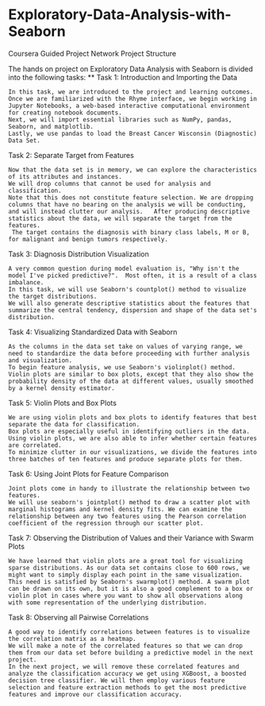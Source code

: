 # Exploratory-Data-Analysis-with-Seaborn
Coursera Guided Project Network
Project Structure

The hands on project on Exploratory Data Analysis with Seaborn is divided into the following tasks:
**   Task 1: Introduction and Importing the Data

    In this task, we are introduced to the project and learning outcomes. 
    Once we are familiarized with the Rhyme interface, we begin working in Jupyter Notebooks, a web-based interactive computational environment for creating notebook documents.
    Next, we will import essential libraries such as NumPy, pandas, Seaborn, and matplotlib.   
    Lastly, we use pandas to load the Breast Cancer Wisconsin (Diagnostic) Data Set.

Task 2: Separate Target from Features

    Now that the data set is in memory, we can explore the characteristics of its attributes and instances.   
    We will drop columns that cannot be used for analysis and classification. 
    Note that this does not constitute feature selection. We are dropping columns that have no bearing on the analysis we will be conducting, and will instead clutter our analysis.   After producing descriptive statistics about the data, we will separate the target from the features.
     The target contains the diagnosis with binary class labels, M or B, for malignant and benign tumors respectively. 

Task 3: Diagnosis Distribution Visualization

    A very common question during model evaluation is, "Why isn't the model I've picked predictive?".  Most often, it is a result of a class imbalance.
    In this task, we will use Seaborn's countplot() method to visualize the target distributions. 
    We will also generate descriptive statistics about the features that summarize the central tendency, dispersion and shape of the data set's distribution.

Task 4: Visualizing Standardized Data with Seaborn

    As the columns in the data set take on values of varying range, we need to standardize the data before proceeding with further analysis and visualization. 
    To begin feature analysis, we use Seaborn's violinplot() method.  Violin plots are similar to box plots, except that they also show the probability density of the data at different values, usually smoothed by a kernel density estimator. 

Task 5: Violin Plots and Box Plots

    We are using violin plots and box plots to identify features that best separate the data for classification. 
    Box plots are especially useful in identifying outliers in the data. 
    Using violin plots, we are also able to infer whether certain features are correlated. 
    To minimize clutter in our visualizations, we divide the features into three batches of ten features and produce separate plots for them.

Task 6: Using Joint Plots for Feature Comparison 

    Joint plots come in handy to illustrate the relationship between two features. 
    We will use seaborn's jointplot() method to draw a scatter plot with marginal histograms and kernel density fits. We can examine the relationship between any two features using the Pearson correlation coefficient of the regression through our scatter plot.

Task 7: Observing the Distribution of Values and their Variance with Swarm Plots

    We have learned that violin plots are a great tool for visualizing sparse distributions. As our data set contains close to 600 rows, we might want to simply display each point in the same visualization. 
    This need is satisfied by Seaborn's swarmplot() method. A swarm plot can be drawn on its own, but it is also a good complement to a box or violin plot in cases where you want to show all observations along with some representation of the underlying distribution.

Task 8: Observing all Pairwise Correlations

    A good way to identify correlations between features is to visualize the correlation matrix as a heatmap. 
    We will make a note of the correlated features so that we can drop them from our data set before building a predictive model in the next project.
    In the next project, we will remove these correlated features and analyze the classification accuracy we get using XGBoost, a boosted decision tree classifier. We will then employ various feature selection and feature extraction methods to get the most predictive features and improve our classification accuracy. 
